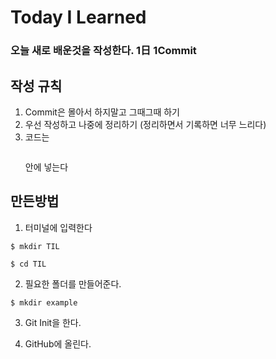 # Today I Learned

### 오늘 새로 배운것을 작성한다. 1日 1Commit

## 작성 규칙

1. Commit은 몰아서 하지말고 그때그때 하기
2. 우선 작성하고 나중에 정리하기 (정리하면서 기록하면 너무 느리다)
3. 코드는 <pre><code></code></pre> 안에 넣는다

## 만든방법
1. 터미널에 입력한다
<pre><code>$ mkdir TIL</code></pre>


<pre><code>$ cd TIL</code></pre>

2. 필요한 폴더를 만들어준다.
<pre><code>$ mkdir example</code></pre>

3. Git Init을 한다.

4. GitHub에 올린다.
